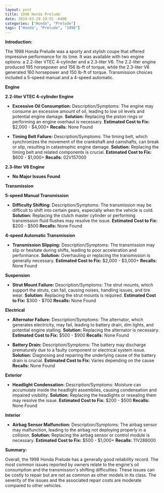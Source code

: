```yaml
---
layout: post
title: 1998 Honda Prelude
date: 2024-03-29 19:55 -0400
categories: ["Honda", "Prelude"]
tags: ["Honda", "Prelude", "1998"]
---
```

**Introduction:**

The 1998 Honda Prelude was a sporty and stylish coupe that offered impressive performance for its time. It was available with two engine options: a 2.2-liter VTEC 4-cylinder and a 2.3-liter V6. The 2.2-liter engine produced 195 horsepower and 156 lb-ft of torque, while the 2.3-liter V6 generated 160 horsepower and 150 lb-ft of torque. Transmission choices included a 5-speed manual and a 4-speed automatic.

**Engine**

**2.2-liter VTEC 4-cylinder Engine**

* **Excessive Oil Consumption:** Description/Symptoms: The engine may consume an excessive amount of oil, leading to low oil levels and potential engine damage. **Solution:** Replacing the piston rings or performing an engine overhaul is necessary. **Estimated Cost to Fix:** $2,000 - $4,000+ **Recalls:** None Found

* **Timing Belt Failure:** Description/Symptoms: The timing belt, which synchronizes the movement of the crankshaft and camshafts, can break or slip, resulting in catastrophic engine damage. **Solution:** Replacing the timing belt and related components is crucial. **Estimated Cost to Fix:** $600 - $1,000+ **Recalls:** 02V157000

**2.3-liter V6 Engine**

* **No Major Issues Found**

**Transmission**

**5-speed Manual Transmission**

* **Difficulty Shifting:** Description/Symptoms: The transmission may be difficult to shift into certain gears, especially when the vehicle is cold. **Solution:** Replacing the clutch master cylinder or performing transmission fluid flushes may resolve the issue. **Estimated Cost to Fix:** $200 - $500 **Recalls:** None Found

**4-speed Automatic Transmission**

* **Transmission Slipping:** Description/Symptoms: The transmission may slip or hesitate during shifts, leading to poor acceleration and performance. **Solution:** Overhauling or replacing the transmission is generally necessary. **Estimated Cost to Fix:** $2,000 - $3,000+ **Recalls:** None Found

**Suspension**

* **Strut Mount Failure:** Description/Symptoms: The strut mounts, which support the struts, can fail, causing noises, handling issues, and tire wear. **Solution:** Replacing the strut mounts is required. **Estimated Cost to Fix:** $300 - $700 **Recalls:** None Found


**Electrical**

* **Alternator Failure:** Description/Symptoms: The alternator, which generates electricity, may fail, leading to battery drain, dim lights, and potential engine stalling. **Solution:** Replacing the alternator is necessary. **Estimated Cost to Fix:** $500 - $900 **Recalls:** None Found

* **Battery Drain:** Description/Symptoms: The battery may discharge prematurely due to a faulty component or electrical system issue. **Solution:** Diagnosing and repairing the underlying cause of the battery drain is crucial. **Estimated Cost to Fix:** Varies depending on the cause **Recalls:** None Found

**Exterior**

* **Headlight Condensation:** Description/Symptoms: Moisture can accumulate inside the headlight assemblies, causing condensation and impaired visibility. **Solution:** Replacing the headlights or resealing them may resolve the issue. **Estimated Cost to Fix:** $200 - $500 **Recalls:** None Found


**Interior**

* **Airbag Sensor Malfunction:** Description/Symptoms: The airbag sensor may malfunction, leading to the airbag not deploying properly in a collision. **Solution:** Replacing the airbag sensor or control module is necessary. **Estimated Cost to Fix:** $500 - $1,000+ **Recalls:** 11V288000

**Summary:**

Overall, the 1998 Honda Prelude has a generally good reliability record. The most common issues reported by owners relate to the engine's oil consumption and the transmission's shifting difficulties. These issues can be costly to repair but are not as common as other models in its class. The severity of the issues and the associated repair costs are moderate compared to other vehicles.
